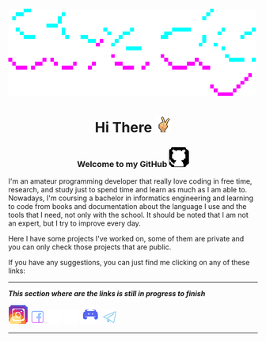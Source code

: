 ![Stredhy.gif](gifs/Stredhy.gif)


<center>

# Hi There ![hand.gif](gifs/hand.gif)

### Welcome to my GitHub ![github-icon.gif](gifs/github-icon.gif)

</center>

I'm an amateur programming developer that really love coding in free time, research, and study just to spend time and learn as much as I am able to.
Nowadays, I'm coursing a bachelor in informatics engineering and learning to code from books and documentation about the language I use and the tools that I need, not only with the school. 
It should be noted that I am not an expert, but I try to improve every day.

Here I have some projects I've worked on, some of them are private and you can only check those projects that are public.

If you have any suggestions, you can just find me clicking on any of these links:

***

**___This section where are the links is still in progress to finish___**

[![instagram-icon.gif](gifs/instagram-icon.gif)](#)
[![facebook-icon.png](imgs/facebook-icon.png)](#)
[![x-icon.png](imgs/x-icon.png)](#)
[![threads-icon.png](imgs/threads-icon.png)](#)
[![discord-icon.gif](gifs/discord-icon.gif)](#)
[![telegram-icon.png](imgs/telegram-icon.png)](#)

***